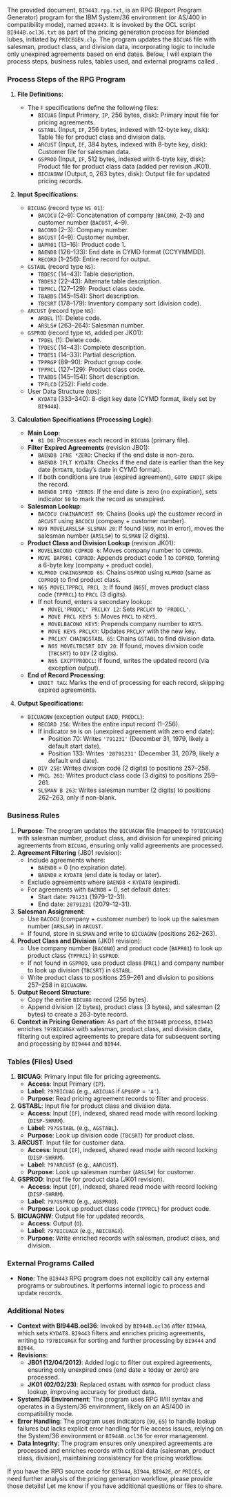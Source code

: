 The provided document, `BI9443.rpg.txt`, is an RPG (Report Program Generator) program for the IBM System/36 environment (or AS/400 in compatibility mode), named `BI9443`. It is invoked by the OCL script `BI944B.ocl36.txt` as part of the pricing generation process for blended lubes, initiated by `PRICEGEN.clp`. The program updates the `BICUAG` file with salesman, product class, and division data, incorporating logic to include only unexpired agreements based on end dates. Below, I will explain the process steps, business rules, tables used, and external programs called .

### Process Steps of the RPG Program

1. **File Definitions**:
   - The `F` specifications define the following files:
     - `BICUAG` (Input Primary, `IP`, 256 bytes, disk): Primary input file for pricing agreements.
     - `GSTABL` (Input, `IF`, 256 bytes, indexed with 12-byte key, disk): Table file for product class and division data.
     - `ARCUST` (Input, `IF`, 384 bytes, indexed with 8-byte key, disk): Customer file for salesman data.
     - `GSPROD` (Input, `IF`, 512 bytes, indexed with 6-byte key, disk): Product file for product class data (added per revision JK01).
     - `BICUAGNW` (Output, `O`, 263 bytes, disk): Output file for updated pricing records.

2. **Input Specifications**:
   - `BICUAG` (record type `NS 01`):
     - `BACOCU` (2–9): Concatenation of company (`BACONO`, 2–3) and customer number (`BACUST`, 4–9).
     - `BACONO` (2–3): Company number.
     - `BACUST` (4–9): Customer number.
     - `BAPR01` (13–16): Product code 1.
     - `BAEND8` (126–133): End date in CYMD format (CCYYMMDD).
     - `RECORD` (1–256): Entire record for output.
   - `GSTABL` (record type `NS`):
     - `TBDESC` (14–43): Table description.
     - `TBDES2` (22–43): Alternate table description.
     - `TBPRCL` (127–129): Product class code.
     - `TBABDS` (145–154): Short description.
     - `TBCSRT` (178–179): Inventory company sort (division code).
   - `ARCUST` (record type `NS`):
     - `ARDEL` (1): Delete code.
     - `ARSLS#` (263–264): Salesman number.
   - `GSPROD` (record type `NS`, added per JK01):
     - `TPDEL` (1): Delete code.
     - `TPDESC` (14–43): Complete description.
     - `TPDES1` (14–33): Partial description.
     - `TPPRGP` (89–90): Product group code.
     - `TPPRCL` (127–129): Product class code.
     - `TPABDS` (145–154): Short description.
     - `TPFLCD` (252): Field code.
   - User Data Structure (`UDS`):
     - `KYDAT8` (333–340): 8-digit key date (CYMD format, likely set by `BI944A`).

3. **Calculation Specifications (Processing Logic)**:
   - **Main Loop**:
     - `01 DO`: Processes each record in `BICUAG` (primary file).
   - **Filter Expired Agreements** (revision JB01):
     - `BAEND8 IFNE *ZERO`: Checks if the end date is non-zero.
     - `BAEND8 IFLT KYDAT8`: Checks if the end date is earlier than the key date (`KYDAT8`, today’s date in CYMD format).
     - If both conditions are true (expired agreement), `GOTO ENDIT` skips the record.
     - `BAEND8 IFEQ *ZEROS`: If the end date is zero (no expiration), sets indicator `50` to mark the record as unexpired.
   - **Salesman Lookup**:
     - `BACOCU CHAINARCUST 99`: Chains (looks up) the customer record in `ARCUST` using `BACOCU` (company + customer number).
     - `N99 MOVELARSLS# SLSMAN 20`: If found (`N99`, not in error), moves the salesman number (`ARSLS#`) to `SLSMAN` (2 digits).
   - **Product Class and Division Lookup** (revision JK01):
     - `MOVELBACONO COPROD 6`: Moves company number to `COPROD`.
     - `MOVE BAPR01 COPROD`: Appends product code 1 to `COPROD`, forming a 6-byte key (company + product code).
     - `KLPROD CHAINGSPROD 65`: Chains `GSPROD` using `KLPROD` (same as `COPROD`) to find product class.
     - `N65 MOVELTPPRCL PRCL 3`: If found (`N65`), moves product class code (`TPPRCL`) to `PRCL` (3 digits).
     - If not found, enters a secondary lookup:
       - `MOVEL'PRODCL' PRCLKY 12`: Sets `PRCLKY` to `'PRODCL'`.
       - `MOVE PRCL KEY5 5`: Moves `PRCL` to `KEY5`.
       - `MOVELBACONO KEY5`: Prepends company number to `KEY5`.
       - `MOVE KEY5 PRCLKY`: Updates `PRCLKY` with the new key.
       - `PRCLKY CHAINGSTABL 65`: Chains `GSTABL` to find division data.
       - `N65 MOVELTBCSRT DIV 20`: If found, moves division code (`TBCSRT`) to `DIV` (2 digits).
       - `N65 EXCPTPRODCL`: If found, writes the updated record (via exception output).
   - **End of Record Processing**:
     - `ENDIT TAG`: Marks the end of processing for each record, skipping expired agreements.

4. **Output Specifications**:
   - `BICUAGNW` (exception output `EADD`, `PRODCL`):
     - `RECORD 256`: Writes the entire input record (1–256).
     - If indicator `50` is on (unexpired agreement with zero end date):
       - Position 70: Writes `'791231'` (December 31, 1979, likely a default start date).
       - Position 133: Writes `'20791231'` (December 31, 2079, likely a default end date).
     - `DIV 258`: Writes division code (2 digits) to positions 257–258.
     - `PRCL 261`: Writes product class code (3 digits) to positions 259–261.
     - `SLSMAN B 263`: Writes salesman number (2 digits) to positions 262–263, only if non-blank.

### Business Rules

1. **Purpose**: The program updates the `BICUAGNW` file (mapped to `?9?BICUAGX`) with salesman number, product class, and division for unexpired pricing agreements from `BICUAG`, ensuring only valid agreements are processed.
2. **Agreement Filtering** (JB01 revision):
   - Include agreements where:
     - `BAEND8` = 0 (no expiration date).
     - `BAEND8` ≥ `KYDAT8` (end date is today or later).
   - Exclude agreements where `BAEND8` < `KYDAT8` (expired).
   - For agreements with `BAEND8` = 0, set default dates:
     - Start date: `791231` (1979-12-31).
     - End date: `20791231` (2079-12-31).
3. **Salesman Assignment**:
   - Use `BACOCU` (company + customer number) to look up the salesman number (`ARSLS#`) in `ARCUST`.
   - If found, store in `SLSMAN` and write to `BICUAGNW` (positions 262–263).
4. **Product Class and Division** (JK01 revision):
   - Use company number (`BACONO`) and product code (`BAPR01`) to look up product class (`TPPRCL`) in `GSPROD`.
   - If not found in `GSPROD`, use product class (`PRCL`) and company number to look up division (`TBCSRT`) in `GSTABL`.
   - Write product class to positions 259–261 and division to positions 257–258 in `BICUAGNW`.
5. **Output Record Structure**:
   - Copy the entire `BICUAG` record (256 bytes).
   - Append division (2 bytes), product class (3 bytes), and salesman (2 bytes) to create a 263-byte record.
6. **Context in Pricing Generation**: As part of the `BI944B` process, `BI9443` enriches `?9?BICUAGX` with salesman, product class, and division data, filtering out expired agreements to prepare data for subsequent sorting and processing by `BI9444` and `BI944`.

### Tables (Files) Used

1. **BICUAG**: Primary input file for pricing agreements.
   - **Access**: Input Primary (`IP`).
   - **Label**: `?9?BICUAG` (e.g., `ABICUAG` if `&P$GRP` = `'A'`).
   - **Purpose**: Read pricing agreement records to filter and process.
2. **GSTABL**: Input file for product class and division data.
   - **Access**: Input (`IF`), indexed, shared read mode with record locking (`DISP-SHRRM`).
   - **Label**: `?9?GSTABL` (e.g., `AGSTABL`).
   - **Purpose**: Look up division code (`TBCSRT`) for product class.
3. **ARCUST**: Input file for customer data.
   - **Access**: Input (`IF`), indexed, shared read mode with record locking (`DISP-SHRRM`).
   - **Label**: `?9?ARCUST` (e.g., `AARCUST`).
   - **Purpose**: Look up salesman number (`ARSLS#`) for customer.
4. **GSPROD**: Input file for product data (JK01 revision).
   - **Access**: Input (`IF`), indexed, shared read mode with record locking (`DISP-SHRRM`).
   - **Label**: `?9?GSPROD` (e.g., `AGSPROD`).
   - **Purpose**: Look up product class code (`TPPRCL`) for product code.
5. **BICUAGNW**: Output file for updated records.
   - **Access**: Output (`O`).
   - **Label**: `?9?BICUAGX` (e.g., `ABICUAGX`).
   - **Purpose**: Write enriched records with salesman, product class, and division.

### External Programs Called

- **None**: The `BI9443` RPG program does not explicitly call any external programs or subroutines. It performs internal logic to process and update records.

### Additional Notes

- **Context with BI944B.ocl36**: Invoked by `BI944B.ocl36` after `BI944A`, which sets `KYDAT8`. `BI9443` filters and enriches pricing agreements, writing to `?9?BICUAGX` for sorting and further processing by `BI9444` and `BI944`.
- **Revisions**:
  - **JB01 (12/04/2012)**: Added logic to filter out expired agreements, ensuring only unexpired ones (end date ≥ today or zero) are processed.
  - **JK01 (02/02/23)**: Replaced `GSTABL` with `GSPROD` for product class lookup, improving accuracy for product data.
- **System/36 Environment**: The program uses RPG II/III syntax and operates in a System/36 environment, likely on an AS/400 in compatibility mode.
- **Error Handling**: The program uses indicators (`99`, `65`) to handle lookup failures but lacks explicit error handling for file access issues, relying on the System/36 environment or `BI944B.ocl36` for error management.
- **Data Integrity**: The program ensures only unexpired agreements are processed and enriches records with critical data (salesman, product class, division), maintaining consistency for the pricing workflow.

If you have the RPG source code for `BI9444`, `BI944`, `BI942E`, or `PRICES`, or need further analysis of the pricing generation workflow, please provide those details! Let me know if you have additional questions or files to share.